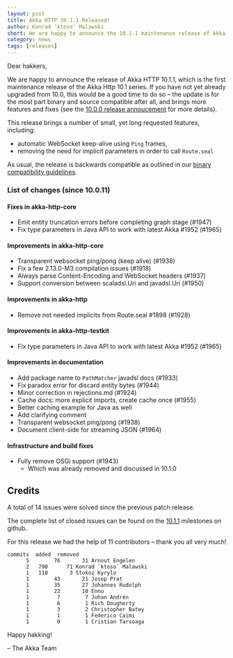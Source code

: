 ```yaml
---
layout: post
title: Akka HTTP 10.1.1 Released!
author: Konrad 'ktoso' Malawski
short: We are happy to announce the 10.1.1 maintenance release of Akka HTTP
category: news
tags: [releases]
---
```


Dear hakkers,

We are happy to announce the release of Akka HTTP 10.1.1, which is the first maintenance release of the Akka Http 10.1 series. If you have not yet already upgraded from 10.0, this would be a good time to do so – the update is for the most part binary and source compatible after all, and brings more features and fixes (see the [10.0.0 release annoucement](https://akka.io/blog/news/2018/03/08/akka-http-10.1.0-released) for more details).

This release brings a number of small, yet long requested features, including: 

* automatic WebSocket keep-alive using `Ping` frames,
* removing the need for implicit parameters in order to call `Route.seal`

As usual, the release is backwards compatible as outlined in our [binary compatibility guidelines](https://doc.akka.io/docs/akka-http/current/compatibility-guidelines.html). 

### **List of changes (since 10.0.11)**

#### Fixes in akka-http-core

* Emit entity truncation errors before completing graph stage (#1947)
* Fix type parameters in Java API to work with latest Akka #1952 (#1965)

#### Improvements in akka-http-core

* Transparent websocket ping/pong (keep alive) (#1938)
* Fix a few 2.13.0-M3 compilation issues (#1918)
* Always parse Content-Encoding and WebSocket headers (#1937)
* Support conversion between scaladsl.Uri and javadsl.Uri (#1950)

#### Improvements in akka-http

* Remove not needed implicits from Route.seal #1898 (#1928)

#### Improvements in akka-http-testkit

* Fix type parameters in Java API to work with latest Akka #1952 (#1965)

#### Improvements in documentation

* Add package name to `PathMatcher` javadsl docs (#1933)
* Fix paradox error for discard entity bytes (#1944)
* Minor correction in rejections.md (#1924)
* Cache docs: more explicit imports, create cache once (#1955)
* Better caching example for Java as well
* Add clarifying comment
* Transparent websocket ping/pong (#1938)
* Document client-side for streaming JSON (#1964)

#### Infrastructure and build fixes

* Fully remove OSGi support (#1943)
    * Which was already removed and discussed in 10.1.0

## Credits

A total of 14 issues were solved since the previous patch release.

The complete list of closed issues can be found on the [10.1.1](https://github.com/akka/akka-http/milestone/36?closed=1) milestones on github.

For this release we had the help of 11 contributors – thank you all very much!

```
commits  added  removed
  	  5 	   76       31 Arnout Engelen
  	  2	  790  	   71 Konrad `ktoso` Malawski
  	  1	  110  	    3 Stokoz Kyrylo
  	  1 	   43       21 Josep Prat
  	  1 	   35       27 Johannes Rudolph
  	  1 	   23       10 Enno
  	  1  	    7        7 Johan Andrén
  	  1  	    6        1 Rich Dougherty
  	  1  	    3        2 Christopher Batey
  	  1  	    1        1 Federico Caimi
  	  1  	    0        1 Cristian Tarsoaga
```

Happy hakking!

– The Akka Team

